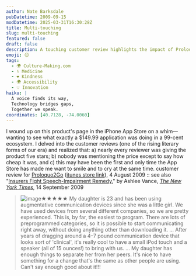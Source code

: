 ```yaml
---
author: Nate Barksdale
pubDatetime: 2009-09-15
modDatetime: 2025-03-31T16:30:28Z
title: Multi-touching
slug: multi-touching
featured: false
draft: false
description: A touching customer review highlights the impact of Proloquo2Go on a young woman's communication and integration with peers.
emoji: 😊
tags:
  - 🌍 Culture-Making.com
  - ⚕️ Medicine
  - ❤️ Kindness
  - 🌍 Accessibility
  - 💡 Innovation
haiku: |
  A voice finds its way,  
  Technology bridges gaps,  
  Together we speak.
coordinates: [40.7128, -74.0060]
---
```


I wound up on this product's page in the iPhone App Store on a whim—wanting to see what exactly a $149.99 application was doing in a 99-cent ecosystem. I delved into the customer reviews (one of the rising literary forms of our era) and realized that: a) nearly every reviewer was giving the product five stars; b) nobody was mentioning the price except to say how cheap it was, and c) this may have been the first and only time the App Store has made me want to smile and to cry at the same time. customer review for [Proloquo2Go](http://www.proloquo2go.com/) ([itunes store link](http://itunes.apple.com/WebObjects/MZStore.woa/wa/viewSoftware?id=308368164&mt=8)), 4 August 2009 :: see also "[Insurers Fight Speech-Impairment Remedy](https://www.google.com/search?q=%22Insurers%20Fight%20Speech-Impairment%20Remedy%22%20nytimes.com)," by Ashlee Vance, [_The New York Times_](https://www.google.com/search?q=%22_The%20New%20York%20Times_%22%20nytimes.com), 14 September 2009

> ![image](http://culture-making.com/media/iPhone_Portrait_0708_227-dc896.jpg)★★★★★ My daughter is 23 and has been using augmentative communication devices since she was a little girl. We have used devices from several different companies, so we are pretty experienced. This is, by far, the easiest to program. There are lots of preprogrammed categories, so it is possible to start communicating right away, without doing anything other than downloading it. ... After years of dragging around a 4–7 pound communication device that looks sort of 'clinical', it's really cool to have a small iPod touch and a speaker (all of 15 ounces!) to bring with us. ... My daughter has enough things to separate her from her peers. It's nice to have something for a change that's the same as other people are using. Can't say enough good about it!!!
